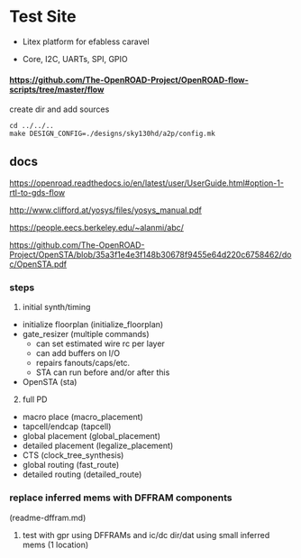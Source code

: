
# Test Site

* Litex platform for efabless caravel

* Core, I2C, UARTs, SPI, GPIO


#### https://github.com/The-OpenROAD-Project/OpenROAD-flow-scripts/tree/master/flow

create dir and add sources

```
cd ../../..
make DESIGN_CONFIG=./designs/sky130hd/a2p/config.mk
```


## docs

https://openroad.readthedocs.io/en/latest/user/UserGuide.html#option-1-rtl-to-gds-flow

http://www.clifford.at/yosys/files/yosys_manual.pdf

https://people.eecs.berkeley.edu/~alanmi/abc/

https://github.com/The-OpenROAD-Project/OpenSTA/blob/35a3f1e4e3f148b30678f9455e64d220c6758462/doc/OpenSTA.pdf


### steps

1. initial synth/timing

* initialize floorplan (initialize_floorplan)
* gate_resizer (multiple commands)
    * can set estimated wire rc per layer
    * can add buffers on I/O
    * repairs fanouts/caps/etc.
    * STA can run before and/or after this
* OpenSTA (sta)

2. full PD

* macro place (macro_placement)
* tapcell/endcap (tapcell)
* global placement (global_placement)
* detailed placement (legalize_placement)
* CTS (clock_tree_synthesis)
* global routing (fast_route)
* detailed routing (detailed_route)


### replace inferred mems with DFFRAM components

(readme-dffram.md)

1. test with gpr using DFFRAMs and ic/dc dir/dat using small inferred mems (1 location)
